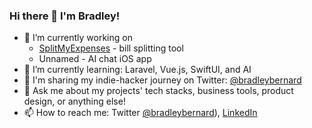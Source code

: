 ### Hi there 👋 I'm Bradley!

- 🔭 I’m currently working on
  -  [SplitMyExpenses](https://splitmyexpenses.com) - bill splitting tool
  -  Unnamed - AI chat iOS app 
- 🌱 I’m currently learning: Laravel, Vue.js, SwiftUI, and AI
- 🎤 I'm sharing my indie-hacker journey on Twitter: [@bradleybernard](https://twitter.com/bradleybernard)
- 💬 Ask me about my projects' tech stacks, business tools, product design, or anything else!
- 📫 How to reach me: Twitter [@bradleybernard](https://twitter.com/bradleybernard)), [LinkedIn](https://linkedin.com/in/bradleybernard) 
